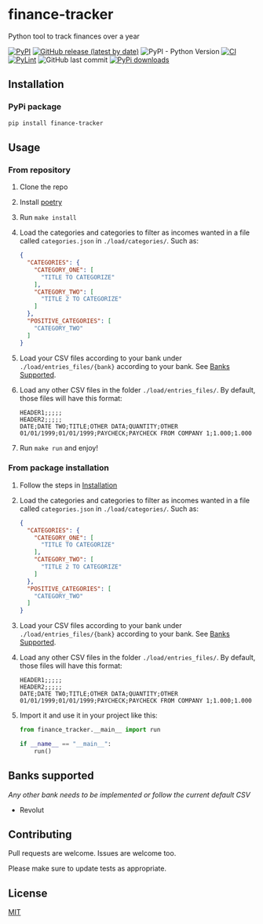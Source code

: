 # finance-tracker

Python tool to track finances over a year

[![PyPI](https://img.shields.io/pypi/v/finance-tracker)](https://pypi.org/project/finance-tracker/)
[![GitHub release (latest by date)](https://img.shields.io/github/v/release/w0rmr1d3r/finance-tracker)](https://github.com/w0rmr1d3r/finance-tracker/releases)
![PyPI - Python Version](https://img.shields.io/pypi/pyversions/finance-tracker)
[![CI](https://github.com/w0rmr1d3r/finance-tracker/actions/workflows/ci.yml/badge.svg?branch=master)](https://github.com/w0rmr1d3r/finance-tracker/actions/workflows/ci.yml)
[![PyLint](https://github.com/w0rmr1d3r/finance-tracker/actions/workflows/pylint.yml/badge.svg?branch=master)](https://github.com/w0rmr1d3r/finance-tracker/actions/workflows/pylint.yml)
![GitHub last commit](https://img.shields.io/github/last-commit/w0rmr1d3r/finance-tracker)
[![PyPi downloads](https://img.shields.io/pypi/dm/finance-tracker?label=PyPi%20downloads)](https://pypistats.org/packages/finance-tracker)

## Installation

### PyPi package

```bash
pip install finance-tracker
```

## Usage

### From repository

1. Clone the repo
2. Install [poetry](https://python-poetry.org)
3. Run `make install`
4. Load the categories and categories to filter as incomes wanted in a file called `categories.json`
   in `./load/categories/`. Such as:
    ```json
    {
      "CATEGORIES": {
        "CATEGORY_ONE": [
          "TITLE TO CATEGORIZE"
        ],
        "CATEGORY_TWO": [
          "TITLE 2 TO CATEGORIZE"
        ]
      },
      "POSITIVE_CATEGORIES": [
        "CATEGORY_TWO"
      ]
    }
    ```

5. Load your CSV files according to your bank under `./load/entries_files/{bank}` according to your bank.
   See [Banks Supported](#banks-supported).

6. Load any other CSV files in the folder `./load/entries_files/`. By default, those files will have this format:
    ```csv
    HEADER1;;;;;
    HEADER2;;;;;
    DATE;DATE TWO;TITLE;OTHER DATA;QUANTITY;OTHER
    01/01/1999;01/01/1999;PAYCHECK;PAYCHECK FROM COMPANY 1;1.000;1.000
    ```

7. Run `make run` and enjoy!

### From package installation

1. Follow the steps in [Installation](#installation)
2. Load the categories and categories to filter as incomes wanted in a file called `categories.json`
   in `./load/categories/`. Such as:
    ```json
    {
      "CATEGORIES": {
        "CATEGORY_ONE": [
          "TITLE TO CATEGORIZE"
        ],
        "CATEGORY_TWO": [
          "TITLE 2 TO CATEGORIZE"
        ]
      },
      "POSITIVE_CATEGORIES": [
        "CATEGORY_TWO"
      ]
    }
    ```

3. Load your CSV files according to your bank under `./load/entries_files/{bank}` according to your bank.
   See [Banks Supported](#banks-supported).

4. Load any other CSV files in the folder `./load/entries_files/`. By default, those files will have this format:
    ```csv
    HEADER1;;;;;
    HEADER2;;;;;
    DATE;DATE TWO;TITLE;OTHER DATA;QUANTITY;OTHER
    01/01/1999;01/01/1999;PAYCHECK;PAYCHECK FROM COMPANY 1;1.000;1.000
    ```

5. Import it and use it in your project like this:
    ```python
    from finance_tracker.__main__ import run

    if __name__ == "__main__":
        run()
    ```

## Banks supported

_Any other bank needs to be implemented or follow the current default CSV_

- Revolut

## Contributing

Pull requests are welcome. Issues are welcome too.

Please make sure to update tests as appropriate.

## License

[MIT](https://choosealicense.com/licenses/mit/)
